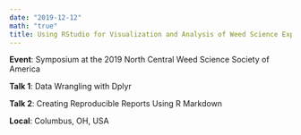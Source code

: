 ```yaml
---
date: "2019-12-12"
math: "true"
title: Using RStudio for Visualization and Analysis of Weed Science Experiments
---
```


**Event**: Symposium at the 2019 North Central Weed Science Society of America

**Talk 1**: Data Wrangling with Dplyr

**Talk 2**: Creating Reproducible Reports Using R Markdown

**Local**: Columbus, OH, USA
